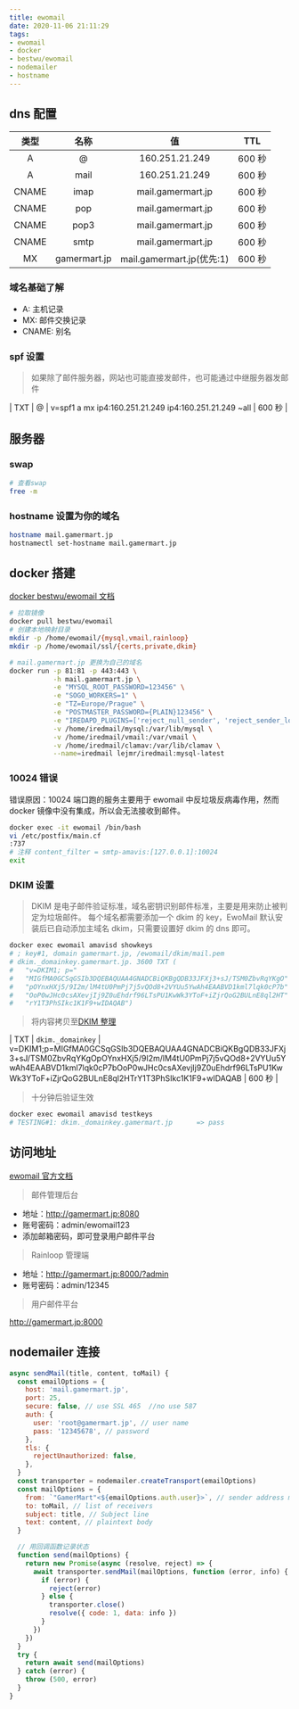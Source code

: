 ```yaml
---
title: ewomail
date: 2020-11-06 21:11:29
tags:
- ewomail
- docker
- bestwu/ewomail
- nodemailer
- hostname
---
```

## dns 配置

| 类型  |     名称     |            值             |  TTL   |
| :---: | :----------: | :-----------------------: | :----: |
|   A   |      @       |      160.251.21.249       | 600 秒 |
|   A   |     mail     |      160.251.21.249       | 600 秒 |
| CNAME |     imap     |     mail.gamermart.jp     | 600 秒 |
| CNAME |     pop      |     mail.gamermart.jp     | 600 秒 |
| CNAME |     pop3     |     mail.gamermart.jp     | 600 秒 |
| CNAME |     smtp     |     mail.gamermart.jp     | 600 秒 |
|  MX   | gamermart.jp | mail.gamermart.jp(优先:1) | 600 秒 |

### 域名基础了解

- A: 主机记录
- MX: 邮件交换记录
- CNAME: 别名

### spf 设置

> 如果除了邮件服务器，网站也可能直接发邮件，也可能通过中继服务器发邮件

| TXT | @ | v=spf1 a mx ip4:160.251.21.249 ip4:160.251.21.249 ~all | 600 秒 |

## 服务器

### swap

```bash
# 查看swap
free -m
```

### hostname 设置为你的域名

```bash
hostname mail.gamermart.jp
hostnamectl set-hostname mail.gamermart.jp
```

## docker 搭建

[docker bestwu/ewomail 文档](https://hub.docker.com/r/bestwu/ewomail/)

```bash
# 拉取镜像
docker pull bestwu/ewomail
# 创建本地映射目录
mkdir -p /home/ewomail/{mysql,vmail,rainloop}
mkdir -p /home/ewomail/ssl/{certs,private,dkim}

# mail.gamermart.jp 更换为自己的域名
docker run -p 81:81 -p 443:443 \
           -h mail.gamermart.jp \
           -e "MYSQL_ROOT_PASSWORD=123456" \
           -e "SOGO_WORKERS=1" \
           -e "TZ=Europe/Prague" \
           -e "POSTMASTER_PASSWORD={PLAIN}123456" \
           -e "IREDAPD_PLUGINS=['reject_null_sender', 'reject_sender_login_mismatch', 'greylisting', 'throttle', 'amavisd_wblist', 'sql_alias_access_policy']" \
           -v /home/iredmail/mysql:/var/lib/mysql \
           -v /home/iredmail/vmail:/var/vmail \
           -v /home/iredmail/clamav:/var/lib/clamav \
           --name=iredmail lejmr/iredmail:mysql-latest
```

### 10024 错误

错误原因：10024 端口跑的服务主要用于 ewomail 中反垃圾反病毒作用，然而 docker 镜像中没有集成，所以会无法接收到邮件。

```bash
docker exec -it ewomail /bin/bash
vi /etc/postfix/main.cf
:737
# 注释 content_filter = smtp-amavis:[127.0.0.1]:10024
exit
```

### DKIM 设置

> DKIM 是电子邮件验证标准，域名密钥识别邮件标准，主要是用来防止被判定为垃圾邮件。
> 每个域名都需要添加一个 dkim 的 key，EwoMail 默认安装后已自动添加主域名 dkim，只需要设置好 dkim 的 dns 即可。

```bash
docker exec ewomail amavisd showkeys
# ; key#1, domain gamermart.jp, /ewomail/dkim/mail.pem
# dkim._domainkey.gamermart.jp.	3600 TXT (
#   "v=DKIM1; p="
#   "MIGfMA0GCSqGSIb3DQEBAQUAA4GNADCBiQKBgQDB33JFXj3+sJ/TSM0ZbvRqYKgO"
#   "pOYnxHXj5/9I2m/lM4tU0PmPj7j5vQOd8+2VYUu5YwAh4EAABVD1kml7lqk0cP7b"
#   "OoP0wJHc0csAXevjIj9Z0uEhdrf96LTsPU1KwWk3YToF+iZjrQoG2BULnE8ql2HT"
#   "rY1T3PhSIkc1K1F9+wIDAQAB")
```

> 将内容拷贝至[DKIM 整理](https://www.osyum.com/EwoMail/)

| TXT | `dkim._domainkey` | v=DKIM1;p=MIGfMA0GCSqGSIb3DQEBAQUAA4GNADCBiQKBgQDB33JFXj3+sJ/TSM0ZbvRqYKgOpOYnxHXj5/9I2m/lM4tU0PmPj7j5vQOd8+2VYUu5YwAh4EAABVD1kml7lqk0cP7bOoP0wJHc0csAXevjIj9Z0uEhdrf96LTsPU1KwWk3YToF+iZjrQoG2BULnE8ql2HTrY1T3PhSIkc1K1F9+wIDAQAB | 600 秒 |

> 十分钟后验证生效

```bash
docker exec ewomail amavisd testkeys
# TESTING#1: dkim._domainkey.gamermart.jp      => pass
```

## 访问地址

[ewomail 官方文档](http://doc.ewomail.com/docs/ewomail/jianjie)

> 邮件管理后台

- 地址：http://gamermart.jp:8080
- 账号密码：admin/ewomail123
- 添加邮箱密码，即可登录用户邮件平台

> Rainloop 管理端

- 地址：http://gamermart.jp:8000/?admin
- 账号密码：admin/12345

> 用户邮件平台

http://gamermart.jp:8000

## nodemailer 连接

```js
async sendMail(title, content, toMail) {
  const emailOptions = {
    host: 'mail.gamermart.jp',
    port: 25,
    secure: false, // use SSL 465  //no use 587
    auth: {
      user: 'root@gamermart.jp', // user name
      pass: '12345678', // password
    },
    tls: {
      rejectUnauthorized: false,
    },
  }
  const transporter = nodemailer.createTransport(emailOptions)
  const mailOptions = {
    from: `"GamerMart"<${emailOptions.auth.user}>`, // sender address mailfrom must be same with the user
    to: toMail, // list of receivers
    subject: title, // Subject line
    text: content, // plaintext body
  }

  // 用回调函数记录状态
  function send(mailOptions) {
    return new Promise(async (resolve, reject) => {
      await transporter.sendMail(mailOptions, function (error, info) {
        if (error) {
          reject(error)
        } else {
          transporter.close()
          resolve({ code: 1, data: info })
        }
      })
    })
  }
  try {
    return await send(mailOptions)
  } catch (error) {
    throw (500, error)
  }
}
```
